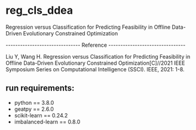 # reg_cls_ddea
Regression versus Classification for Predicting Feasibility in Offline Data-Driven Evolutionary Constrained Optimization

------------------------------- Reference --------------------------------

Liu Y, Wang H. Regression versus Classification for Predicting Feasibility in Offline Data-Driven Evolutionary Constrained Optimization[C]//2021 IEEE Symposium Series on Computational Intelligence (SSCI). IEEE, 2021: 1-8.

## run requirements:
+ python == 3.8.0
+ geatpy == 2.6.0
+ scikit-learn == 0.24.2
+ imbalanced-learn == 0.8.0
